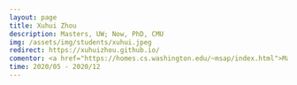```yaml
---
layout: page
title: Xuhui Zhou
description: Masters, UW; Now, PhD, CMU
img: /assets/img/students/xuhui.jpeg
redirect: https://xuhuizhou.github.io/
comentor: <a href="https://homes.cs.washington.edu/~msap/index.html">Maarten Sap</a>
time: 2020/05 - 2020/12
---
```


